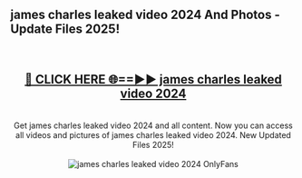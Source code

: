 <h2>james charles leaked video 2024 And Photos - Update Files 2025!</h2>
<br>
<div align="center">
<h2><a href="https://betterlinks.top/A2PfLJ" rel="nofollow">🔴 CLICK HERE 🌐==►► james charles leaked video 2024</a></h2>
<br>
Get james charles leaked video 2024 and all content. Now you can access all videos and pictures of james charles leaked video 2024. New Updated Files 2025!
<br>
<br>
<a href="https://betterlinks.top/A2PfLJ" rel="nofollow" data-target="animated-image.originalLink"><img src="https://i.imgur.com/dJHk4Zq.gif" alt="james charles leaked video 2024 OnlyFans" style="max-width: 100%; display: inline-block;" data-target="animated-image.originalImage"></a>
</div>
<br>